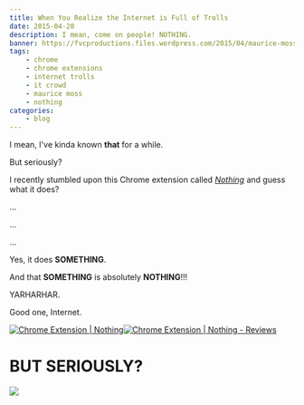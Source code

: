 ```yaml
---
title: When You Realize the Internet is Full of Trolls
date: 2015-04-20
description: I mean, come on people! NOTHING.
banner: https://fvcproductions.files.wordpress.com/2015/04/maurice-moss-the-it-crowd-24808-1920x1080.jpg?w=1024&h=436&crop=1
tags:
    - chrome
    - chrome extensions
    - internet trolls
    - it crowd
    - maurice moss
    - nothing
categories:
    - blog
---
```


I mean, I've kinda known **that** for a while.

But seriously?

I recently stumbled upon this Chrome extension called _[Nothing](//chrome.google.com/webstore/detail/nothing/mabenbhpjlchigbbpafligkdnlhjbmel?hl=en-US "Nothing | Chrome Extension")_ and guess what it does?

...

...

...

Yes, it does **SOMETHING**.

And that **SOMETHING** is absolutely **NOTHING**!!!

YARHARHAR.

Good one, Internet.

[![Chrome Extension |
Nothing](//fvcproductions.files.wordpress.com/2015/04/screenshot-2015-04-20-21-53-09.png)](//fvcproductions.files.wordpress.com/2015/04/screenshot-2015-04-20-21-53-09.png)[![Chrome
Extension | Nothing -
Reviews](//fvcproductions.files.wordpress.com/2015/04/screenshot-2015-04-20-21-53-27.png)](//fvcproductions.files.wordpress.com/2015/04/screenshot-2015-04-20-21-53-27.png)

# BUT SERIOUSLY?

[![](//7770647a14b0867efc75-b939f832d8cd9c860ce8909163419528.r92.cf2.rackcdn.com/125444.jpg)](//7770647a14b0867efc75-b939f832d8cd9c860ce8909163419528.r92.cf2.rackcdn.com/125444.jpg)
